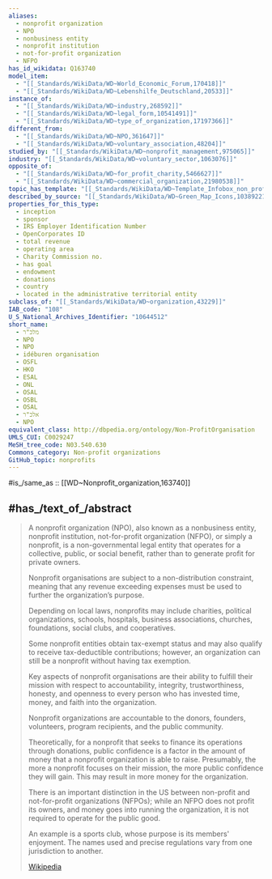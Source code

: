 ```yaml
---
aliases:
  - nonprofit organization 
  - NPO
  - nonbusiness entity 
  - nonprofit institution
  - not-for-profit organization 
  - NFPO
has_id_wikidata: Q163740
model_item:
  - "[[_Standards/WikiData/WD~World_Economic_Forum,170418]]"
  - "[[_Standards/WikiData/WD~Lebenshilfe_Deutschland,20533]]"
instance_of:
  - "[[_Standards/WikiData/WD~industry,268592]]"
  - "[[_Standards/WikiData/WD~legal_form,10541491]]"
  - "[[_Standards/WikiData/WD~type_of_organization,17197366]]"
different_from:
  - "[[_Standards/WikiData/WD~NPO,361647]]"
  - "[[_Standards/WikiData/WD~voluntary_association,48204]]"
studied_by: "[[_Standards/WikiData/WD~nonprofit_management,975065]]"
industry: "[[_Standards/WikiData/WD~voluntary_sector,1063076]]"
opposite_of:
  - "[[_Standards/WikiData/WD~for_profit_charity,5466627]]"
  - "[[_Standards/WikiData/WD~commercial_organization,21980538]]"
topic_has_template: "[[_Standards/WikiData/WD~Template_Infobox_non_profit,5622928]]"
described_by_source: "[[_Standards/WikiData/WD~Green_Map_Icons,103892210]]"
properties_for_this_type:
  - inception
  - sponsor
  - IRS Employer Identification Number
  - OpenCorporates ID
  - total revenue
  - operating area
  - Charity Commission no.
  - has goal
  - endowment
  - donations
  - country
  - located in the administrative territorial entity
subclass_of: "[[_Standards/WikiData/WD~organization,43229]]"
IAB_code: "108"
U_S_National_Archives_Identifier: "10644512"
short_name:
  - מלכ"ר
  - NPO
  - NPO
  - idéburen organisation
  - OSFL
  - НКО
  - ESAL
  - ONL
  - OSAL
  - OSBL
  - OSAL
  - אלכ"ר
  - NPO
equivalent_class: http://dbpedia.org/ontology/Non-ProfitOrganisation
UMLS_CUI: C0029247
MeSH_tree_code: N03.540.630
Commons_category: Non-profit organizations
GitHub_topic: nonprofits
---
```


#is_/same_as :: [[WD~Nonprofit_organization,163740]] 

## #has_/text_of_/abstract 

> A nonprofit organization (NPO), also known as a nonbusiness entity, nonprofit institution, 
> not-for-profit organization (NFPO), or simply a nonprofit, 
> is a non-governmental legal entity that operates for a collective, public, or social benefit, 
> rather than to generate profit for private owners. 
> 
> Nonprofit organisations are subject to a non-distribution constraint, 
> meaning that any revenue exceeding expenses 
> must be used to further the organization’s purpose. 
> 
> Depending on local laws, nonprofits may include charities, political organizations, schools, 
> hospitals, business associations, churches, foundations, social clubs, and cooperatives. 
> 
> Some nonprofit entities obtain tax-exempt status 
> and may also qualify to receive tax-deductible contributions; 
> however, an organization can still be a nonprofit without having tax exemption. 
>
> Key aspects of nonprofit organisations are their ability to fulfill their mission with respect to 
> accountability, integrity, trustworthiness, honesty, 
> and openness to every person who has invested time, money, and faith into the organization. 
> 
> Nonprofit organizations are accountable to the donors, founders, volunteers, program recipients, and the public community. 
> 
> Theoretically, for a nonprofit that seeks to finance its operations through donations, 
> public confidence is a factor in the amount of money that a nonprofit organization is able to raise. 
> Presumably, the more a nonprofit focuses on their mission, 
> the more public confidence they will gain. 
> This may result in more money for the organization.
>
> There is an important distinction in the US 
> between non-profit and not-for-profit organizations (NFPOs); 
> while an NFPO does not profit its owners, and money goes into running the organization, 
> it is not required to operate for the public good. 
> 
> An example is a sports club, whose purpose is its members' enjoyment. 
> The names used and precise regulations vary from one jurisdiction to another.
>
> [Wikipedia](https://en.wikipedia.org/wiki/Nonprofit%20organization) 

